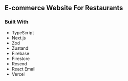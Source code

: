## E-commerce Website For Restaurants

### Built With

-   TypeScript
-   Next.js
-   Zod
-   Zustand
-   Firebase
-   Firestore
-   Resend
-   React Email
-   Vercel
